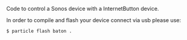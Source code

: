 Code to control a Sonos device with a InternetButton device.

In order to compile and flash your device connect via usb please use:

`$ particle flash baton .`